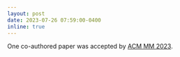```yaml
---
layout: post
date: 2023-07-26 07:59:00-0400
inline: true
---
```


One co-authored paper was accepted by [ACM MM 2023](https://www.acmmm2023.org/).
